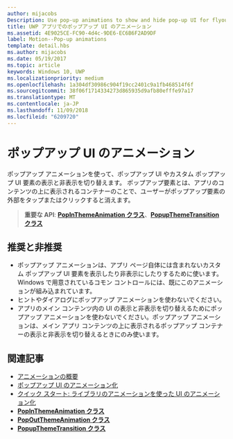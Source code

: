 ```yaml
---
author: mijacobs
Description: Use pop-up animations to show and hide pop-up UI for flyouts or custom pop-up UI elements. Pop-up elements are containers that appear over the app's content and are dismissed if the user taps or clicks outside of the pop-up element.
title: UWP アプリでのポップアップ UI のアニメーション
ms.assetid: 4E9025CE-FC90-4d4c-9DE6-EC6B6F2AD9DF
label: Motion--Pop-up animations
template: detail.hbs
ms.author: mijacobs
ms.date: 05/19/2017
ms.topic: article
keywords: Windows 10, UWP
ms.localizationpriority: medium
ms.openlocfilehash: 1a304df30986c904f19cc2401c9a1fb468514f6f
ms.sourcegitcommit: 38f06f1714334273d865935d9afb80efffe97a17
ms.translationtype: MT
ms.contentlocale: ja-JP
ms.lasthandoff: 11/09/2018
ms.locfileid: "6209720"
---
```

# <a name="pop-up-ui-animations"></a>ポップアップ UI のアニメーション



ポップアップ アニメーションを使って、ポップアップ UI やカスタム ポップアップ UI 要素の表示と非表示を切り替えます。 ポップアップ要素とは、アプリのコンテンツの上に表示されるコンテナーのことで、ユーザーがポップアップ要素の外部をタップまたはクリックすると消えます。

> **重要な API**: [**PopInThemeAnimation クラス**](https://msdn.microsoft.com/library/windows/apps/br210383)、[**PopupThemeTransition クラス**](https://msdn.microsoft.com/library/windows/apps/hh969172)


## <a name="dos-and-donts"></a>推奨と非推奨


-   ポップアップ アニメーションは、アプリ ページ自体には含まれないカスタム ポップアップ UI 要素を表示したり非表示にしたりするために使います。 Windows で用意されているコモン コントロールには、既にこのアニメーションが組み込まれています。
-   ヒントやダイアログにポップアップ アニメーションを使わないでください。
-   アプリのメイン コンテンツ内の UI の表示と非表示を切り替えるためにポップアップ アニメーションを使わないでください。ポップアップ アニメーションは、メイン アプリ コンテンツの上に表示されるポップアップ コンテナーの表示と非表示を切り替えるときにのみ使います。

## <a name="related-articles"></a>関連記事

* [アニメーションの概要](https://msdn.microsoft.com/library/windows/apps/mt187350)
* [ポップアップ UI のアニメーション化](https://msdn.microsoft.com/library/windows/apps/xaml/jj649433)
* [クイック スタート: ライブラリのアニメーションを使った UI のアニメーション化](https://msdn.microsoft.com/library/windows/apps/xaml/hh452703)
* [**PopInThemeAnimation クラス**](https://msdn.microsoft.com/library/windows/apps/br210383)
* [**PopOutThemeAnimation クラス**](https://msdn.microsoft.com/library/windows/apps/br210391)
* [**PopupThemeTransition クラス**](https://msdn.microsoft.com/library/windows/apps/hh969172)

 

 




